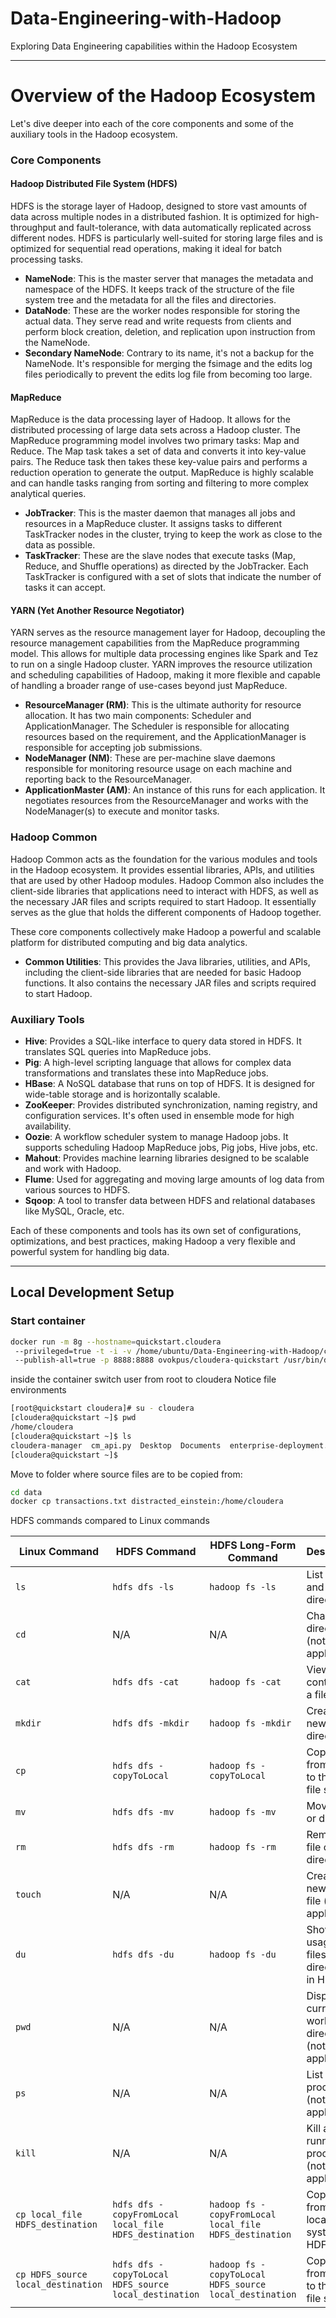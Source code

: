 # Data-Engineering-with-Hadoop
Exploring Data Engineering capabilities within the Hadoop Ecosystem

---

# Overview of the Hadoop Ecosystem

Let's dive deeper into each of the core components and some of the auxiliary tools in the Hadoop ecosystem.

### Core Components

#### Hadoop Distributed File System (HDFS)

HDFS is the storage layer of Hadoop, designed to store vast amounts of data across multiple nodes in a distributed fashion. It is optimized for high-throughput and fault-tolerance, with data automatically replicated across different nodes. HDFS is particularly well-suited for storing large files and is optimized for sequential read operations, making it ideal for batch processing tasks.

- **NameNode**: This is the master server that manages the metadata and namespace of the HDFS. It keeps track of the structure of the file system tree and the metadata for all the files and directories.
- **DataNode**: These are the worker nodes responsible for storing the actual data. They serve read and write requests from clients and perform block creation, deletion, and replication upon instruction from the NameNode.
- **Secondary NameNode**: Contrary to its name, it's not a backup for the NameNode. It's responsible for merging the fsimage and the edits log files periodically to prevent the edits log file from becoming too large.

#### MapReduce

MapReduce is the data processing layer of Hadoop. It allows for the distributed processing of large data sets across a Hadoop cluster. The MapReduce programming model involves two primary tasks: Map and Reduce. The Map task takes a set of data and converts it into key-value pairs. The Reduce task then takes these key-value pairs and performs a reduction operation to generate the output. MapReduce is highly scalable and can handle tasks ranging from sorting and filtering to more complex analytical queries.

- **JobTracker**: This is the master daemon that manages all jobs and resources in a MapReduce cluster. It assigns tasks to different TaskTracker nodes in the cluster, trying to keep the work as close to the data as possible.
- **TaskTracker**: These are the slave nodes that execute tasks (Map, Reduce, and Shuffle operations) as directed by the JobTracker. Each TaskTracker is configured with a set of slots that indicate the number of tasks it can accept.

#### YARN (Yet Another Resource Negotiator)

YARN serves as the resource management layer for Hadoop, decoupling the resource management capabilities from the MapReduce programming model. This allows for multiple data processing engines like Spark and Tez to run on a single Hadoop cluster. YARN improves the resource utilization and scheduling capabilities of Hadoop, making it more flexible and capable of handling a broader range of use-cases beyond just MapReduce.

- **ResourceManager (RM)**: This is the ultimate authority for resource allocation. It has two main components: Scheduler and ApplicationManager. The Scheduler is responsible for allocating resources based on the requirement, and the ApplicationManager is responsible for accepting job submissions.
- **NodeManager (NM)**: These are per-machine slave daemons responsible for monitoring resource usage on each machine and reporting back to the ResourceManager.
- **ApplicationMaster (AM)**: An instance of this runs for each application. It negotiates resources from the ResourceManager and works with the NodeManager(s) to execute and monitor tasks.

### Hadoop Common

Hadoop Common acts as the foundation for the various modules and tools in the Hadoop ecosystem. It provides essential libraries, APIs, and utilities that are used by other Hadoop modules. Hadoop Common also includes the client-side libraries that applications need to interact with HDFS, as well as the necessary JAR files and scripts required to start Hadoop. It essentially serves as the glue that holds the different components of Hadoop together.

These core components collectively make Hadoop a powerful and scalable platform for distributed computing and big data analytics.

- **Common Utilities**: This provides the Java libraries, utilities, and APIs, including the client-side libraries that are needed for basic Hadoop functions. It also contains the necessary JAR files and scripts required to start Hadoop.

### Auxiliary Tools

- **Hive**: Provides a SQL-like interface to query data stored in HDFS. It translates SQL queries into MapReduce jobs.
- **Pig**: A high-level scripting language that allows for complex data transformations and translates these into MapReduce jobs.
- **HBase**: A NoSQL database that runs on top of HDFS. It is designed for wide-table storage and is horizontally scalable.
- **ZooKeeper**: Provides distributed synchronization, naming registry, and configuration services. It's often used in ensemble mode for high availability.
- **Oozie**: A workflow scheduler system to manage Hadoop jobs. It supports scheduling Hadoop MapReduce jobs, Pig jobs, Hive jobs, etc.
- **Mahout**: Provides machine learning libraries designed to be scalable and work with Hadoop.
- **Flume**: Used for aggregating and moving large amounts of log data from various sources to HDFS.
- **Sqoop**: A tool to transfer data between HDFS and relational databases like MySQL, Oracle, etc.

Each of these components and tools has its own set of configurations, optimizations, and best practices, making Hadoop a very flexible and powerful system for handling big data.


---

## Local Development Setup
### Start container

```bash
docker run -m 8g --hostname=quickstart.cloudera 
 --privileged=true -t -i -v /home/ubuntu/Data-Engineering-with-Hadoop/cdh_files:/src 
 --publish-all=true -p 8888:8888 ovokpus/cloudera-quickstart /usr/bin/docker-quickstart
```

inside the container switch user from root to cloudera
Notice file environments
```bash
[root@quickstart cloudera]# su - cloudera
[cloudera@quickstart ~]$ pwd
/home/cloudera
[cloudera@quickstart ~]$ ls
cloudera-manager  cm_api.py  Desktop  Documents  enterprise-deployment.json  express-deployment.json  kerberos  lib  parcels  workspace
[cloudera@quickstart ~]$ 
```

Move to folder where source files are to be copied from:

```bash
cd data
docker cp transactions.txt distracted_einstein:/home/cloudera
```

HDFS commands compared to Linux commands

| Linux Command    | HDFS Command           | HDFS Long-Form Command   | Description                           |
|-------------------|------------------------|--------------------------|---------------------------------------|
| `ls`                | `hdfs dfs -ls`           | `hadoop fs -ls`           | List files and directories            |
| `cd`                | N/A                    | N/A                     | Change directory (not applicable)     |
| `cat`               | `hdfs dfs -cat`          | `hadoop fs -cat`          | View the contents of a file           |
| `mkdir`             | `hdfs dfs -mkdir`        | `hadoop fs -mkdir`        | Create a new directory                |
| `cp`                | `hdfs dfs -copyToLocal`  | `hadoop fs -copyToLocal`  | Copy a file from HDFS to the local file system |
| `mv`                | `hdfs dfs -mv`           | `hadoop fs -mv`           | Move a file or directory               |
| `rm`                | `hdfs dfs -rm`           | `hadoop fs -rm`           | Remove a file or directory            |
| `touch`             | N/A                    | N/A                     | Create a new empty file (not applicable) |
| `du`                | `hdfs dfs -du`           | `hadoop fs -du`           | Show disk usage of files and directories in HDFS |
| `pwd`               | N/A                    | N/A                     | Display the current working directory (not applicable) |
| `ps`                | N/A                    | N/A                     | List running processes (not applicable) |
| `kill`              | N/A                    | N/A                     | Kill a running process (not applicable) |
| `cp local_file HDFS_destination` | `hdfs dfs -copyFromLocal local_file HDFS_destination` | `hadoop fs -copyFromLocal local_file HDFS_destination` | Copy a file from the local file system to HDFS |
| `cp HDFS_source local_destination` | `hdfs dfs -copyToLocal HDFS_source local_destination` | `hadoop fs -copyToLocal HDFS_source local_destination` | Copy a file from HDFS to the local file system |
